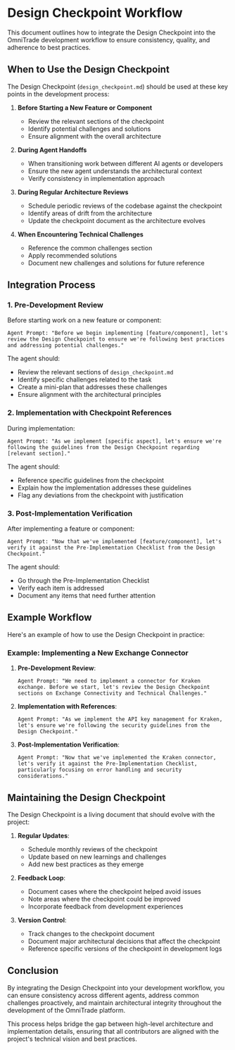# Design Checkpoint Workflow

This document outlines how to integrate the Design Checkpoint into the OmniTrade development workflow to ensure consistency, quality, and adherence to best practices.

## When to Use the Design Checkpoint

The Design Checkpoint (`design_checkpoint.md`) should be used at these key points in the development process:

1. **Before Starting a New Feature or Component**

   - Review the relevant sections of the checkpoint
   - Identify potential challenges and solutions
   - Ensure alignment with the overall architecture

2. **During Agent Handoffs**

   - When transitioning work between different AI agents or developers
   - Ensure the new agent understands the architectural context
   - Verify consistency in implementation approach

3. **During Regular Architecture Reviews**

   - Schedule periodic reviews of the codebase against the checkpoint
   - Identify areas of drift from the architecture
   - Update the checkpoint document as the architecture evolves

4. **When Encountering Technical Challenges**
   - Reference the common challenges section
   - Apply recommended solutions
   - Document new challenges and solutions for future reference

## Integration Process

### 1. Pre-Development Review

Before starting work on a new feature or component:

```
Agent Prompt: "Before we begin implementing [feature/component], let's review the Design Checkpoint to ensure we're following best practices and addressing potential challenges."
```

The agent should:

- Review the relevant sections of `design_checkpoint.md`
- Identify specific challenges related to the task
- Create a mini-plan that addresses these challenges
- Ensure alignment with the architectural principles

### 2. Implementation with Checkpoint References

During implementation:

```
Agent Prompt: "As we implement [specific aspect], let's ensure we're following the guidelines from the Design Checkpoint regarding [relevant section]."
```

The agent should:

- Reference specific guidelines from the checkpoint
- Explain how the implementation addresses these guidelines
- Flag any deviations from the checkpoint with justification

### 3. Post-Implementation Verification

After implementing a feature or component:

```
Agent Prompt: "Now that we've implemented [feature/component], let's verify it against the Pre-Implementation Checklist from the Design Checkpoint."
```

The agent should:

- Go through the Pre-Implementation Checklist
- Verify each item is addressed
- Document any items that need further attention

## Example Workflow

Here's an example of how to use the Design Checkpoint in practice:

### Example: Implementing a New Exchange Connector

1. **Pre-Development Review**:

   ```
   Agent Prompt: "We need to implement a connector for Kraken exchange. Before we start, let's review the Design Checkpoint sections on Exchange Connectivity and Technical Challenges."
   ```

2. **Implementation with References**:

   ```
   Agent Prompt: "As we implement the API key management for Kraken, let's ensure we're following the security guidelines from the Design Checkpoint."
   ```

3. **Post-Implementation Verification**:
   ```
   Agent Prompt: "Now that we've implemented the Kraken connector, let's verify it against the Pre-Implementation Checklist, particularly focusing on error handling and security considerations."
   ```

## Maintaining the Design Checkpoint

The Design Checkpoint is a living document that should evolve with the project:

1. **Regular Updates**:

   - Schedule monthly reviews of the checkpoint
   - Update based on new learnings and challenges
   - Add new best practices as they emerge

2. **Feedback Loop**:

   - Document cases where the checkpoint helped avoid issues
   - Note areas where the checkpoint could be improved
   - Incorporate feedback from development experiences

3. **Version Control**:
   - Track changes to the checkpoint document
   - Document major architectural decisions that affect the checkpoint
   - Reference specific versions of the checkpoint in development logs

## Conclusion

By integrating the Design Checkpoint into your development workflow, you can ensure consistency across different agents, address common challenges proactively, and maintain architectural integrity throughout the development of the OmniTrade platform.

This process helps bridge the gap between high-level architecture and implementation details, ensuring that all contributors are aligned with the project's technical vision and best practices.
